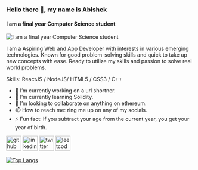 ### Hello there 👋, my name is Abishek
#### I am a final year Computer Science student
![I am a final year Computer Science student](http://wallup.net/wp-content/uploads/2017/03/28/433382-ultra-wide-Japan-anime-sky-sunlight.jpg)

I am a Aspiring Web and App Developer with interests in
various emerging technologies. Known for good
problem-solving skills and quick to take up new
concepts with ease. Ready to utilize my skills and
passion to solve real world problems.

Skills: ReactJS / NodeJS/ HTML5 / CSS3 / C++

- 🔭 I’m currently working on a url shortner. 
- 🌱 I’m currently learning Solidity. 
- 👯 I’m looking to collaborate on anything on ethereum. 
- 📫 How to reach me: ring me up on any of my socials. 
- ⚡ Fun fact: If you subtract your age from the current year, you get your year of birth.  


[<img src='https://cdn.jsdelivr.net/npm/simple-icons@3.0.1/icons/github.svg' alt='github' height='40'>](https://github.com/kimi0zx)  [<img src='https://cdn.jsdelivr.net/npm/simple-icons@3.0.1/icons/linkedin.svg' alt='linkedin' height='40'>](https://www.linkedin.com/in/abishek-c101/)  [<img src='https://cdn.jsdelivr.net/npm/simple-icons@3.0.1/icons/twitter.svg' alt='twitter' height='40'>](https://twitter.com/@AbishekC101)  [<img src='https://cdn.jsdelivr.net/npm/simple-icons@3.0.1/icons/leetcode.svg' alt='leetcode' height='40'>](https://leetcode.com/kimi0zx/)  

[![Top Langs](https://github-readme-stats.vercel.app/api/top-langs/?username=kimi0zx)](https://github.com/anuraghazra/github-readme-stats)

